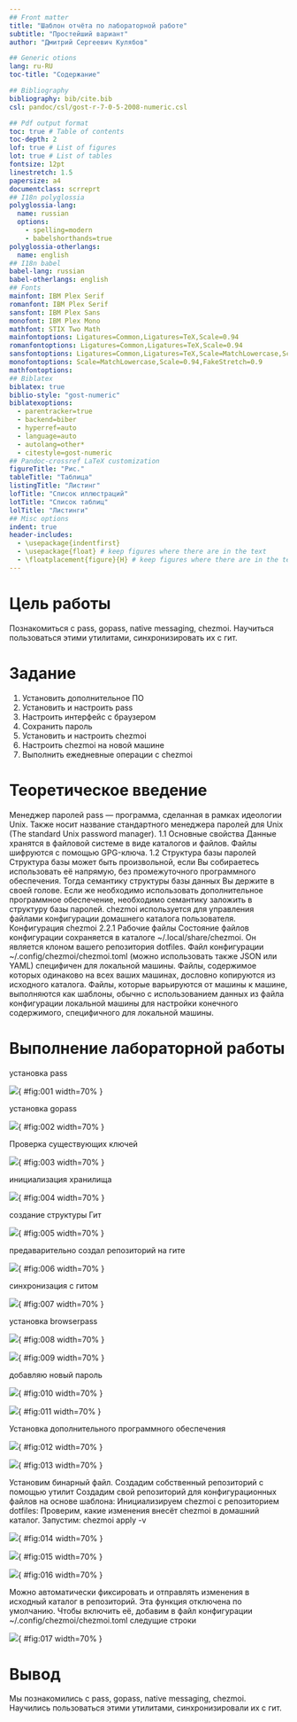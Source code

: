 ```yaml
---
## Front matter
title: "Шаблон отчёта по лабораторной работе"
subtitle: "Простейший вариант"
author: "Дмитрий Сергеевич Кулябов"

## Generic otions
lang: ru-RU
toc-title: "Содержание"

## Bibliography
bibliography: bib/cite.bib
csl: pandoc/csl/gost-r-7-0-5-2008-numeric.csl

## Pdf output format
toc: true # Table of contents
toc-depth: 2
lof: true # List of figures
lot: true # List of tables
fontsize: 12pt
linestretch: 1.5
papersize: a4
documentclass: scrreprt
## I18n polyglossia
polyglossia-lang:
  name: russian
  options:
	- spelling=modern
	- babelshorthands=true
polyglossia-otherlangs:
  name: english
## I18n babel
babel-lang: russian
babel-otherlangs: english
## Fonts
mainfont: IBM Plex Serif
romanfont: IBM Plex Serif
sansfont: IBM Plex Sans
monofont: IBM Plex Mono
mathfont: STIX Two Math
mainfontoptions: Ligatures=Common,Ligatures=TeX,Scale=0.94
romanfontoptions: Ligatures=Common,Ligatures=TeX,Scale=0.94
sansfontoptions: Ligatures=Common,Ligatures=TeX,Scale=MatchLowercase,Scale=0.94
monofontoptions: Scale=MatchLowercase,Scale=0.94,FakeStretch=0.9
mathfontoptions:
## Biblatex
biblatex: true
biblio-style: "gost-numeric"
biblatexoptions:
  - parentracker=true
  - backend=biber
  - hyperref=auto
  - language=auto
  - autolang=other*
  - citestyle=gost-numeric
## Pandoc-crossref LaTeX customization
figureTitle: "Рис."
tableTitle: "Таблица"
listingTitle: "Листинг"
lofTitle: "Список иллюстраций"
lotTitle: "Список таблиц"
lolTitle: "Листинги"
## Misc options
indent: true
header-includes:
  - \usepackage{indentfirst}
  - \usepackage{float} # keep figures where there are in the text
  - \floatplacement{figure}{H} # keep figures where there are in the text
---
```


# Цель работы

Познакомиться с pass, gopass, native messaging, chezmoi. Научиться пользоваться этими утилитами, синхронизировать их с гит.

# Задание

1. Установить дополнительное ПО
2. Установить и настроить pass
3. Настроить интерфейс с браузером
4. Сохранить пароль
5. Установить и настроить chezmoi
6. Настроить chezmoi на новой машине
7. Выполнить ежедневные операции с chezmoi


# Теоретическое введение

Менеджер паролей pass — программа, сделанная в рамках идеологии Unix. Также носит название стандартного менеджера паролей для Unix (The standard Unix password manager). 1.1 Основные свойства Данные хранятся в файловой системе в виде каталогов и файлов. Файлы шифруются с помощью GPG-ключа. 1.2 Структура базы паролей Структура базы может быть произвольной, если Вы собираетесь использовать её напрямую, без промежуточного программного обеспечения. Тогда семантику структуры базы данных Вы держите в своей голове. Если же необходимо использовать дополнительное программное обеспечение, необходимо семантику заложить в структуру базы паролей. chezmoi используется для управления файлами конфигурации домашнего каталога пользователя. Конфигурация chezmoi 2.2.1 Рабочие файлы Состояние файлов конфигурации сохраняется в каталоге ~/.local/share/chezmoi. Он является клоном вашего репозитория dotfiles. Файл конфигурации ~/.config/chezmoi/chezmoi.toml (можно использовать также JSON или YAML) специфичен для локальной машины. Файлы, содержимое которых одинаково на всех ваших машинах, дословно копируются из исходного каталога. Файлы, которые варьируются от машины к машине, выполняются как шаблоны, обычно с использованием данных из файла конфигурации локальной машины для настройки конечного содержимого, специфичного для локальной машины.

# Выполнение лабораторной работы

установка pass

![](image/1.PNG){ #fig:001 width=70% }

установка gopass

![](image/2.PNG){ #fig:002 width=70% }

Проверка существующих ключей

![](image/3.PNG){ #fig:003 width=70% }

инициализация хранилища

![](image/4.PNG){ #fig:004 width=70% }

создание структуры Гит

![](image/5.PNG){ #fig:005 width=70% }

предаварительно создал репозиторий на гите

![](image/6.PNG){ #fig:006 width=70% }

синхронизация с гитом

![](image/7.PNG){ #fig:007 width=70% }

установка browserpass

![](image/8.PNG){ #fig:008 width=70% }

![](image/9.PNG){ #fig:009 width=70% }

добавляю новый пароль

![](image/10.PNG){ #fig:010 width=70% }

![](image/11.PNG){ #fig:011 width=70% }

Установка дополнительного программного обеспечения

![](image/12.PNG){ #fig:012 width=70% }

![](image/13.PNG){ #fig:013 width=70% }

Установим бинарный файл. Создадим собственный репозиторий с помощью утилит Создадим свой репозиторий для конфигурационных файлов на основе шаблона: Инициализируем chezmoi с репозиторием dotfiles: Проверим, какие изменения внесёт chezmoi в домашний каталог. Запустим: chezmoi apply -v 

![](image/14.PNG){ #fig:014 width=70% }

![](image/15.PNG){ #fig:015 width=70% }

![](image/16.PNG){ #fig:016 width=70% }

Можно автоматически фиксировать и отправлять изменения в исходный каталог в репозиторий. Эта функция отключена по умолчанию. Чтобы включить её, добавим в файл конфигурации ~/.config/chezmoi/chezmoi.toml следущие строки

![](image/17.PNG){ #fig:017 width=70% }

# Вывод 

Мы познакомились с pass, gopass, native messaging, chezmoi. Научились пользоваться этими утилитами, синхронизировали их с гит.
